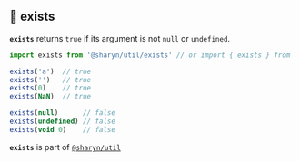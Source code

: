 ## 🌹 exists

**`exists`** returns `true` if its argument is not `null` or `undefined`.

```js
import exists from '@sharyn/util/exists' // or import { exists } from '@sharyn/util'

exists('a')  // true
exists('')   // true
exists(0)    // true
exists(NaN)  // true

exists(null)      // false
exists(undefined) // false
exists(void 0)    // false
```

**`exists`** is part of [`@sharyn/util`](https://github.com/sharynjs/sharyn-util/blob/master/README.md)
